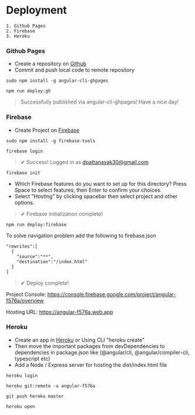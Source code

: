 # Deployment

    1. Github Pages
    2. Firebase
    3. Heroku

### Github Pages

- Create a repository on [Github](https://github.com/) 
- Commit and push local code to remote repository

`sudo npm install -g angular-cli-ghpages`

`npm run deploy:gh`

> Successfully published via angular-cli-ghpages! Have a nice day!


### Firebase

- Create Project on [Firebase](https://console.firebase.google.com/)

`sudo npm install -g firebase-tools`

`firebase login`

> ✔  Success! Logged in as dpattanayak30@gmail.com

`firebase init`

- Which Firebase features do you want to set up for this directory? Press Space to select features, then Enter to confirm your choices.
- Select "Hosting" by clicking spacebar then select project and other options.

> ✔  Firebase initialization complete!

`npm run deploy:firebase`

To solve navigation problem add the following to firebase.json

    "rewrites":[
      {
        "source":"**",
        "destination":"/index.html"
      }
    ]

> ✔  Deploy complete!

Project Console: https://console.firebase.google.com/project/angular-f576a/overview

Hosting URL: https://angular-f576a.web.app


### Heroku

- Create an app in [Heroku](https://dashboard.heroku.com/apps) or Using CLI "heroku create"
- Then move the important packages from devDependencies to dependencies in package.json like (@angular/cli, @angular/compiler-cli, typescript etc)
- Add a Node / Express server for hosting the dist/index.html file

`heroku login`

`heroku git:remote -a angular-f576a`

`git push heroku master`

`heroku open`
